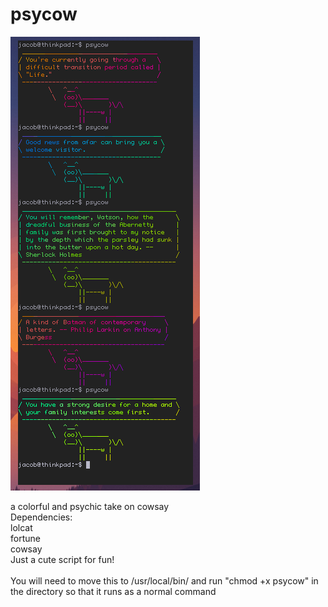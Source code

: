 # psycow
![Alt text](https://github.com/SageTheWizard/psycow/blob/master/psycow.png "SCREENSHOTS!")

a colorful and psychic take on cowsay<br />
Dependencies:<br />
  lolcat <br />
  fortune <br /> 
  cowsay <br />
 Just a cute script for fun! <br /><br />
 You will need to move this to /usr/local/bin/ and run "chmod +x psycow" in the directory so that it runs as a normal command
